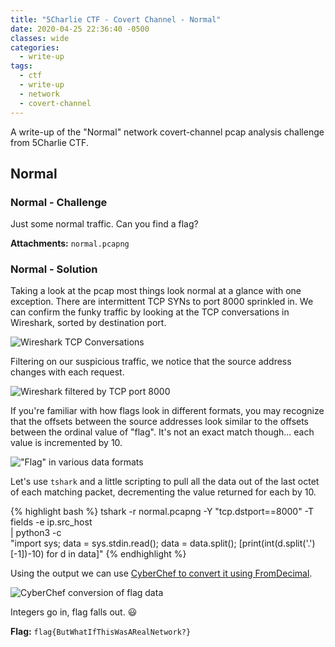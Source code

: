 ```yaml
---
title: "5Charlie CTF - Covert Channel - Normal"
date: 2020-04-25 22:36:40 -0500
classes: wide
categories:
  - write-up
tags:
  - ctf
  - write-up
  - network
  - covert-channel
---
```


A write-up of the "Normal" network covert-channel pcap analysis challenge from 5Charlie CTF.

## Normal

### Normal - Challenge

Just some normal traffic. Can you find a flag?

**Attachments:** `normal.pcapng`

### Normal - Solution

Taking a look at the pcap most things look normal at a glance with one exception. There are intermittent TCP SYNs to port 8000 sprinkled in.
We can confirm the funky traffic by looking at the TCP conversations in Wireshark, sorted by destination port.

![Wireshark TCP Conversations](/assets/images/covert_normal_wireshark_ports.png)

Filtering on our suspicious traffic, we notice that the source address changes with each request.

![Wireshark filtered by TCP port 8000](/assets/images/covert_normal_wireshark_filtered.png)

If you're familiar with how flags look in different formats, you may recognize that the offsets between the source addresses look similar to the offsets between the ordinal value of "flag". It's not an exact match though... each value is incremented by 10.

!["Flag" in various data formats](/assets/images/flag_formats.png)

Let's use `tshark` and a little scripting to pull all the data out of the last octet of each matching packet, decrementing the value returned for each by 10.

{% highlight bash %}
tshark -r normal.pcapng -Y "tcp.dstport==8000" -T fields -e ip.src_host \
| python3 -c \
"import sys;
data = sys.stdin.read();
data = data.split();
[print(int(d.split('.')[-1])-10) for d in data]"
{% endhighlight %}

Using the output we can use [CyberChef to convert it using FromDecimal](https://gchq.github.io/CyberChef/#recipe=From_Decimal('Line%20feed',false)&input=MTAyCjEwOAo5NwoxMDMKMTIzCjY2CjExNwoxMTYKODcKMTA0Cjk3CjExNgo3MwoxMDIKODQKMTA0CjEwNQoxMTUKODcKOTcKMTE1CjY1CjgyCjEwMQo5NwoxMDgKNzgKMTAxCjExNgoxMTkKMTExCjExNAoxMDcKNjMKMTI1Cg).

![CyberChef conversion of flag data](/assets/images/covert_normal_data_convert.png)

Integers go in, flag falls out. 😃

**Flag:** `flag{ButWhatIfThisWasARealNetwork?}`
